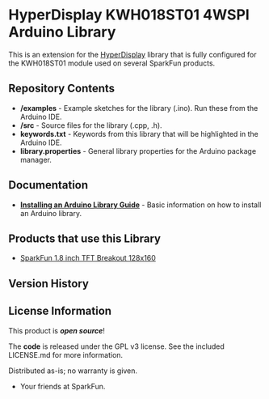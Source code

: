 HyperDisplay KWH018ST01 4WSPI Arduino Library
========================================

This is an extension for the [HyperDisplay](https://github.com/sparkfun/SparkFun_HyperDisplay) library that is fully configured for the KWH018ST01 module used on several SparkFun products. 


Repository Contents
-------------------

* **/examples** - Example sketches for the library (.ino). Run these from the Arduino IDE.
* **/src** - Source files for the library (.cpp, .h).
* **keywords.txt** - Keywords from this library that will be highlighted in the Arduino IDE.
* **library.properties** - General library properties for the Arduino package manager.

Documentation
--------------

* **[Installing an Arduino Library Guide](https://learn.sparkfun.com/tutorials/installing-an-arduino-library)** - Basic information on how to install an Arduino library.

Products that use this Library 
---------------------------------
* [SparkFun 1.8 inch TFT Breakout 128x160](https://www.sparkfun.com/products/15143)

Version History
---------------


License Information
-------------------

This product is _**open source**_!

The **code** is released under the GPL v3 license. See the included LICENSE.md for more information.

Distributed as-is; no warranty is given.

- Your friends at SparkFun.
